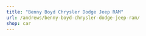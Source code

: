 ```yaml
---
title: "Benny Boyd Chrysler Dodge Jeep RAM"
url: /andrews/benny-boyd-chrysler-dodge-jeep-ram/
shop: car
---
```

